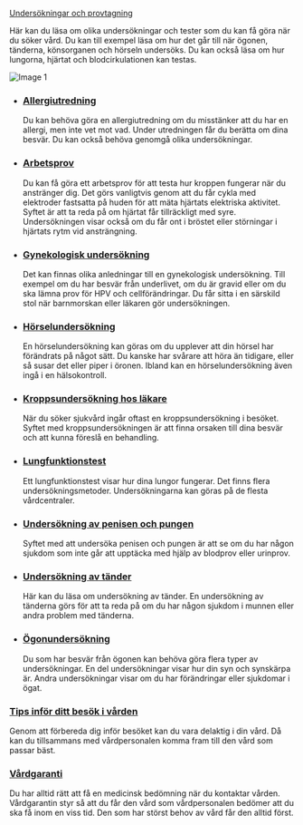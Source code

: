 [Undersökningar och provtagning](https://www.1177.se/undersokning-behandling/undersokningar-och-provtagning/)

Här kan du läsa om olika undersökningar och tester som du kan få göra när du söker vård. Du kan till exempel läsa om hur det går till när ögonen, tänderna, könsorganen och hörseln undersöks. Du kan också läsa om hur lungorna, hjärtat och blodcirkulationen kan testas.

![Image 1](https://www.1177.se/globalassets/1177/nationell/media/fotografier/sjukdomar-och-besvar/ogon-oron-nasa-och-hals/tryckmatare_ogon.jpg?saved=2021-05-27+02:25)

*   ### [Allergiutredning](https://www.1177.se/undersokning-behandling/undersokningar-och-provtagning/kroppsundersokningar/allergiutredning/)
    
    Du kan behöva göra en allergiutredning om du misstänker att du har en allergi, men inte vet mot vad. Under utredningen får du berätta om dina besvär. Du kan också behöva genomgå olika undersökningar.
    
*   ### [Arbetsprov](https://www.1177.se/undersokning-behandling/undersokningar-och-provtagning/kroppsundersokningar/arbetsprov/)
    
    Du kan få göra ett arbetsprov för att testa hur kroppen fungerar när du anstränger dig. Det görs vanligtvis genom att du får cykla med elektroder fastsatta på huden för att mäta hjärtats elektriska aktivitet. Syftet är att ta reda på om hjärtat får tillräckligt med syre. Undersökningen visar också om du får ont i bröstet eller störningar i hjärtats rytm vid ansträngning.
    
*   ### [Gynekologisk undersökning](https://www.1177.se/undersokning-behandling/undersokningar-och-provtagning/kroppsundersokningar/gynekologisk-undersokning/)
    
    Det kan finnas olika anledningar till en gynekologisk undersökning. Till exempel om du har besvär från underlivet, om du är gravid eller om du ska lämna prov för HPV och cellförändringar. Du får sitta i en särskild stol när barnmorskan eller läkaren gör undersökningen.
    
*   ### [Hörselundersökning](https://www.1177.se/undersokning-behandling/undersokningar-och-provtagning/kroppsundersokningar/horselundersokning/)
    
    En hörselundersökning kan göras om du upplever att din hörsel har förändrats på något sätt. Du kanske har svårare att höra än tidigare, eller så susar det eller piper i öronen. Ibland kan en hörselundersökning även ingå i en hälsokontroll.
    
*   ### [Kroppsundersökning hos läkare](https://www.1177.se/undersokning-behandling/undersokningar-och-provtagning/kroppsundersokningar/kroppsundersokning/)
    
    När du söker sjukvård ingår oftast en kroppsundersökning i besöket. Syftet med kroppsundersökningen är att finna orsaken till dina besvär och att kunna föreslå en behandling.
    
*   ### [Lungfunktionstest](https://www.1177.se/undersokning-behandling/undersokningar-och-provtagning/kroppsundersokningar/lungfunktionstest/)
    
    Ett lungfunktionstest visar hur dina lungor fungerar. Det finns flera undersökningsmetoder. Undersökningarna kan göras på de flesta vårdcentraler.
    
*   ### [Undersökning av penisen och pungen](https://www.1177.se/undersokning-behandling/undersokningar-och-provtagning/kroppsundersokningar/undersokning-av-penisen-och-pungen/)
    
    Syftet med att undersöka penisen och pungen är att se om du har någon sjukdom som inte går att upptäcka med hjälp av blodprov eller urinprov.
    
*   ### [Undersökning av tänder](https://www.1177.se/undersokning-behandling/undersokningar-och-provtagning/kroppsundersokningar/undersokning-av-tander/)
    
    Här kan du läsa om undersökning av tänder. En undersökning av tänderna görs för att ta reda på om du har någon sjukdom i munnen eller andra problem med tänderna.
    
*   ### [Ögonundersökning](https://www.1177.se/undersokning-behandling/undersokningar-och-provtagning/kroppsundersokningar/ogonundersokning/)
    
    Du som har besvär från ögonen kan behöva göra flera typer av undersökningar. En del undersökningar visar hur din syn och synskärpa är. Andra undersökningar visar om du har förändringar eller sjukdomar i ögat.
    

### [Tips inför ditt besök i vården](https://www.1177.se/sa-fungerar-varden/var-med-och-bestam-om-din-vard/tips-infor-ditt-besok-i-varden/)

Genom att förbereda dig inför besöket kan du vara delaktig i din vård. Då kan du tillsammans med vårdpersonalen komma fram till den vård som passar bäst.

### [Vårdgaranti](https://www.1177.se/sa-fungerar-varden/lagar-och-bestammelser/vardgaranti/)

Du har alltid rätt att få en medicinsk bedömning när du kontaktar vården. Vårdgarantin styr så att du får den vård som vårdpersonalen bedömer att du ska få inom en viss tid. Den som har störst behov av vård får den alltid först.